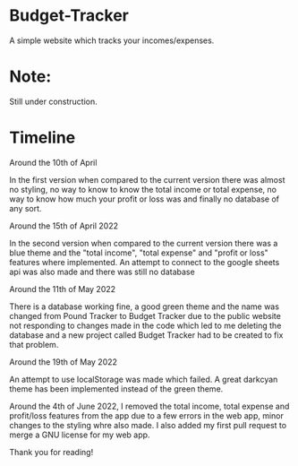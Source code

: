 # Budget-Tracker

A simple website which tracks your incomes/expenses.

# Note:

Still under construction.

# Timeline

Around the 10th of April

In the first version when compared to the current version there was almost no styling, no way to know to know the total income or total expense, no way to know how much your profit or loss was and finally no database of any sort.

Around the 15th of April 2022

In the second version when compared to the current version there was a blue theme and the "total income", "total expense" and "profit or loss" features where implemented. An attempt to connect to the google sheets api was also made and there was still no database

Around the 11th of May 2022

There is a database working fine, a good green theme and the name was changed from Pound Tracker to Budget Tracker due to the public website not responding to changes made in the code which led to me deleting the database and a new project called Budget Tracker had to be created to fix that problem.

Around the 19th of May 2022

An attempt to use localStorage was made which failed. A great darkcyan theme has been implemented instead of the green theme.

Around the 4th of June 2022, I removed the total income, total expense and profit/loss features from the app due to a few errors in the web app, minor changes to the styling whre also made. I also added my first pull request to merge a GNU license for my web app.

Thank you for reading!

